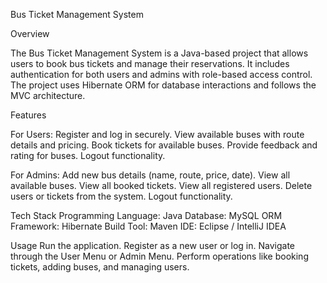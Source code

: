 Bus Ticket Management System

Overview

The Bus Ticket Management System is a Java-based project that allows users to book bus tickets and manage their reservations. It includes authentication for both users and admins with role-based access control. The project uses Hibernate ORM for database interactions and follows the MVC architecture.

Features

For Users:
Register and log in securely.
View available buses with route details and pricing.
Book tickets for available buses.
Provide feedback and rating for buses.
Logout functionality.

For Admins:
Add new bus details (name, route, price, date).
View all available buses.
View all booked tickets.
View all registered users.
Delete users or tickets from the system.
Logout functionality.

Tech Stack
Programming Language: Java
Database: MySQL
ORM Framework: Hibernate
Build Tool: Maven
IDE: Eclipse / IntelliJ IDEA

Usage
Run the application.
Register as a new user or log in.
Navigate through the User Menu or Admin Menu.
Perform operations like booking tickets, adding buses, and managing users.
